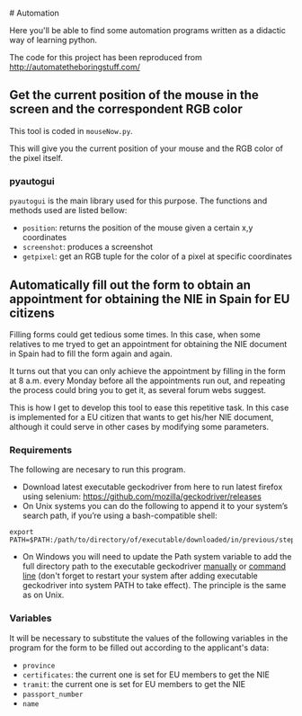 
# Automation

Here you'll be able to find some automation programs written as a didactic way of learning python.

The code for this project has been reproduced from http://automatetheboringstuff.com/

## Get the current position of the mouse in the screen and the correspondent RGB color

This tool is coded in `mouseNow.py`.

This will give you the current position of your mouse and the RGB color of the pixel itself.

### pyautogui

`pyautogui` is the main library used for this purpose. The functions and methods used are listed bellow:

* `position`: returns the position of the mouse given a certain x,y coordinates
* `screenshot`: produces a screenshot
* `getpixel`: get an RGB tuple for the color of a pixel at specific coordinates

## Automatically fill out the form to obtain an appointment for obtaining the NIE in Spain for EU citizens

Filling forms could get tedious some times. In this case, when some relatives to me tryed to get an appointment for obtaining the NIE document in Spain had to fill the form again and again.

It turns out that you can only achieve the appointment by filling in the form at 8 a.m. every Monday before all the appointments run out, and repeating the process could bring you to get it, as several forum webs suggest.

This is how I get to develop this tool to ease this repetitive task. In this case is implemented for a EU citizen that wants to get his/her NIE document, although it could serve in other cases by modifying some parameters.

### Requirements

The following are necesary to run this program.

* Download latest executable geckodriver from here to run latest firefox using selenium: https://github.com/mozilla/geckodriver/releases
* On Unix systems you can do the following to append it to your system’s search path, if you’re using a bash-compatible shell:

```
export PATH=$PATH:/path/to/directory/of/executable/downloaded/in/previous/step
```
* On Windows you will need to update the Path system variable to add the full directory path to the executable geckodriver [manually](https://www.howtogeek.com/118594/how-to-edit-your-system-path-for-easy-command-line-access/amp/) or [command line](https://www.windows-commandline.com/set-path-command-line/) (don't forget to restart your system after adding executable geckodriver into system PATH to take effect). The principle is the same as on Unix.

### Variables

It will be necessary to substitute the values of the following variables in the program for the form to be filled out according to the applicant's data:

* `province`
* `certificates`: the current one is set for EU members to get the NIE
* `tramit`: the current one is set for EU members to get the NIE
* `passport_number`
* `name`
